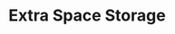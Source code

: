 ---
title: "Extra Space Storage"
url: /indianapolis/extra-space-storage-east-washington-street/
shop: storage rental
---